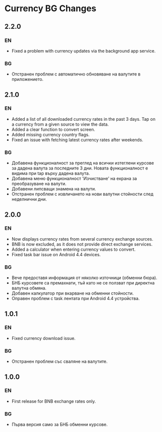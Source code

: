 Currency BG Changes
===================

## 2.2.0

### EN
  * Fixed a problem with currency updates via the background app service.

### BG
  * Отстранен проблем с автоматично обновяване на валутите в приложението.


## 2.1.0

### EN
  * Added a list of all downloaded currency rates in the past 3 days. Tap on a currency from a given source to view the data.
  * Added a clear function to convert screen.
  * Added missing currency country flags.
  * Fixed an issue with fetching latest currency rates after weekends.

### BG
  * Добавена функционалност за преглед на всички изтеглени курсове за дадена валута за последните 3 дни. Новата функционалност е видима при tap върху дадена валута.
  * Добавена меню функционалност 'Изчистване' на екрана за преобразуване на валути.
  * Добавени липсващи знамена на валути.
  * Отстранен проблем с извличането на нови валутни стойности след неделнични дни.


## 2.0.0

### EN
  * Now displays currency rates from several currency exchange sources.
  * BNB is now excluded, as it does not provide direct exchange services.
  * Added a calculator when entering currency values to convert.
  * Fixed task bar issue on Android 4.4 devices.

### BG
  * Вече предоставя информация от няколко източници (обменни бюра).
  * БНБ курсовете са премахнати, тъй като не се ползват при директна валутна обмяна.
  * Добавен калкулатор при вкарване на обменни стойности.
  * Оправен проблем с task лентата при Android 4.4 устройства.


## 1.0.1

### EN
  * Fixed currency download issue.

### BG
  * Отстранен проблем със сваляне на валутите.


## 1.0.0

### EN
  * First release for BNB exchange rates only.

### BG
  * Първа версия само за БНБ обменни курсове.
